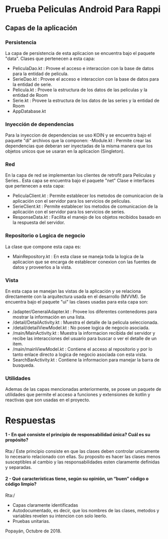 # Prueba Peliculas Android Para Rappi
## Capas de la aplicación
### Persistencia
La capa de persistencia de esta aplicacion se encuentra bajo el paquete "data".
Clases que pertenecen a esta capa:
- PeliculaDao.kt : Provee el acceso e interaccion con la base de datos para la entidad de pelicula.
- SerieDao.kt : Provee el acceso e interaccion con la base de datos para la entidad de serie.
- Pelicula.kt : Provee la estructura de los datos de las peliculas y la entidad de Room
- Serie.kt : Provee la estructura de los datos de las series y la entidad de Room
- AppDatabase.kt

### Inyección de dependencias
Para la inyeccion de dependencias se uso KOIN y se encuentra bajo el paquete "di"
archivos que la componen:
-Module.kt : Permite crear las dependencias que deberan ser inyectadas de la misma manera que los objetos unicos que se usaran en la aplicacion (Singleton).

### Red
En la capa de red se implementan los clientes de retrofit para Peliculas y Series.. Esta capa se encuentra bajo el paquete "net"
Clase e interfaces que pertenecen a esta capa:
- PeliculaClient.kt : Permite establecer los metodos de comunicacion de la aplicación con el servidor para los servicios de peliculas.
- SerieClient.kt : Permite establecer los metodos de comunicacion de la aplicación con el servidor para los servicios de series.
- ResponseData.kt : Facilita el manejo de los objetos recibidos basado en la respuesta del servidor.

### Repositorio o Logica de negocio
La clase que compone esta capa es:
- MainRepository.kt : En esta clase se maneja toda la logica de la aplicacion que se encarga de establecer conexion con las fuentes de datos y proveerlos a la vista.

### Vista
En esta capa se manejan las vistas de la aplicación y se relaciona directamente con la arquitectura usada en el desarrollo (MVVM). Se encuentra bajo el paquete "ui"
las clases usadas para esta capa son:
- /adapter/GeneralAdapter.kt : Provee los diferentes contenedores para mostrar la información en una lista.
- /detail/DetailActivity.kt : Muestra el detalle de la pelicula seleccionada.
- /detail/detailViewModel.kt : No posee logica de negocio asociada.
- /main/MainActivity.kt : Muestra la informacion recibida del servidor y recibe las interacciones del usuario para buscar o ver el detalle de un item.
- /main/mainViewModel.kt : Contiene el acceso al repositorio y por lo tanto enlace directo a logica de negocio asociada con esta vista.
- SearchBarActivity.kt : Contiene la informacion para manejar la barra de busqueda.

### Utilidades
Ademas de las capas mencionadas anteriormente, se posee un paquete de utilidades que permite el acceso a funciones y extensiones de kotlin y reactivas que son usadas en el proyecto.

# Respuestas
#### 1 - En qué consiste el principio de responsabilidad única? Cuál es su propósito?
Rta:/
Este principio consiste en que las clases deben controlar unicamente lo necesario relacionado con ellas. Su proposito es hacer las clases menos susceptibles al cambio y las responsabilidades esten claramente definidas y separadas.
#### 2 - Qué características tiene, según su opinión, un “buen” código o código limpio?
Rta:/
- Capas claramente identificadas
- Autodocumentado, es decir, que los nombres de las clases, metodos y variables revelen su intencion con solo leerlo.
- Pruebas unitarias.

Popayán, Octubre de 2018.